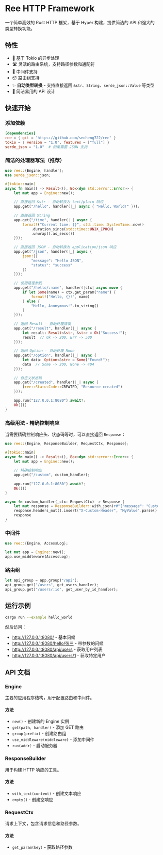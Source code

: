 # Ree HTTP Framework

一个简单高效的 Rust HTTP 框架，基于 Hyper 构建，提供简洁的 API 和强大的类型转换功能。

## 特性

- 🚀 基于 Tokio 的异步处理
- 🛣️ 灵活的路由系统，支持路径参数和通配符
- 🔧 中间件支持
- 📦 路由组支持
- ✨ **自动类型转换** - 支持直接返回 `&str`、`String`、`serde_json::Value` 等类型
- 🎯 简洁易用的 API 设计

## 快速开始

### 添加依赖

```toml
[dependencies]
ree = { git = "https://github.com/secheng722/ree" }
tokio = { version = "1.0", features = ["full"] }
serde_json = "1.0"  # 如果需要 JSON 支持
```

### 简洁的处理器写法（推荐）

```rust
use ree::{Engine, handler};
use serde_json::json;

#[tokio::main]
async fn main() -> Result<(), Box<dyn std::error::Error>> {
    let mut app = Engine::new();
    
    // 直接返回 &str - 自动转换为 text/plain 响应
    app.get("/hello", handler(|_| async { "Hello, World!" }));
    
    // 直接返回 String
    app.get("/time", handler(|_| async { 
        format!("Current time: {}", std::time::SystemTime::now()
            .duration_since(std::time::UNIX_EPOCH)
            .unwrap().as_secs())
    }));
    
    // 直接返回 JSON - 自动转换为 application/json 响应
    app.get("/json", handler(|_| async { 
        json!({
            "message": "Hello JSON",
            "status": "success"
        })
    }));
    
    // 使用路径参数
    app.get("/hello/:name", handler(|ctx| async move {
        if let Some(name) = ctx.get_param("name") {
            format!("Hello, {}!", name)
        } else {
            "Hello, Anonymous!".to_string()
        }
    }));
    
    // 返回 Result - 自动处理错误
    app.get("/result", handler(|_| async {
        let result: Result<&str, &str> = Ok("Success!");
        result  // Ok -> 200, Err -> 500
    }));
    
    // 返回 Option - 自动处理 None
    app.get("/option", handler(|_| async {
        let data: Option<&str> = Some("Found!");
        data  // Some -> 200, None -> 404
    }));
    
    // 自定义状态码
    app.get("/created", handler(|_| async {
        (ree::StatusCode::CREATED, "Resource created")
    }));
    
    app.run("127.0.0.1:8080").await?;
    Ok(())
}
```

### 高级用法 - 精确控制响应

当需要精确控制响应头、状态码等时，可以直接返回 `Response`：

```rust
use ree::{Engine, ResponseBuilder, RequestCtx, Response};

#[tokio::main]
async fn main() -> Result<(), Box<dyn std::error::Error>> {
    let mut app = Engine::new();
    
    // 精确控制响应
    app.get("/custom", custom_handler);
    
    app.run("127.0.0.1:8080").await?;
    Ok(())
}

async fn custom_handler(_ctx: RequestCtx) -> Response {
    let mut response = ResponseBuilder::with_json(r#"{"message": "Custom response"}"#);
    response.headers_mut().insert("X-Custom-Header", "MyValue".parse().unwrap());
    response
}
```

### 中间件

```rust
use ree::{Engine, AccessLog};

let mut app = Engine::new();
app.use_middleware(AccessLog);
```

### 路由组

```rust
let api_group = app.group("/api");
api_group.get("/users", get_users_handler);
api_group.get("/users/:id", get_user_by_id_handler);
```

## 运行示例

```bash
cargo run --example hello_world
```

然后访问：
- http://127.0.0.1:8080/ - 基本问候
- http://127.0.0.1:8080/hello/张三 - 带参数的问候
- http://127.0.0.1:8080/api/users - 获取用户列表
- http://127.0.0.1:8080/api/users/1 - 获取特定用户

## API 文档

### Engine

主要的应用程序结构，用于配置路由和中间件。

#### 方法

- `new()` - 创建新的 Engine 实例
- `get(path, handler)` - 添加 GET 路由
- `group(prefix)` - 创建路由组
- `use_middleware(middleware)` - 添加中间件
- `run(addr)` - 启动服务器

### ResponseBuilder

用于构建 HTTP 响应的工具。

#### 方法

- `with_text(content)` - 创建文本响应
- `empty()` - 创建空响应

### RequestCtx

请求上下文，包含请求信息和路径参数。

#### 方法

- `get_param(key)` - 获取路径参数
